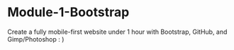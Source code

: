 # Module-1-Bootstrap
Create a fully mobile-first website under 1 hour with Bootstrap, GitHub, and Gimp/Photoshop : )
